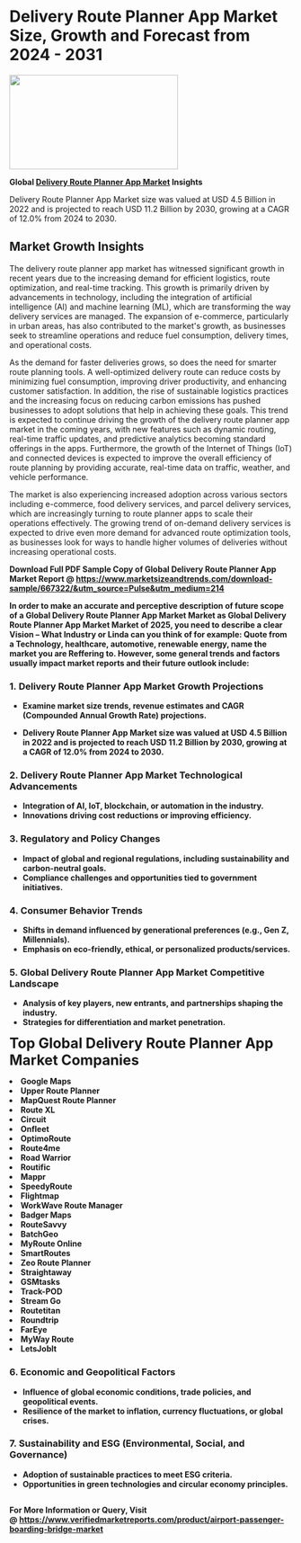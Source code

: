 <H1>Delivery Route Planner App Market Size, Growth and Forecast from 2024 - 2031</H1><img class="aligncenter size-medium wp-image-584254" src="https://thirdeyenews.in/wp-content/uploads/2024/09/Global-Market-Research-300x168.jpeg" alt="" width="300" height="168" /><p><strong>Global&nbsp;<a href="https://www.marketsizeandtrends.com/download-sample/667322/&amp;utm_source=Pulse&amp;utm_medium=214">Delivery Route Planner App Market</a> Insights</strong></p><p>Delivery Route Planner App Market size was valued at USD 4.5 Billion in 2022 and is projected to reach USD 11.2 Billion by 2030, growing at a CAGR of 12.0% from 2024 to 2030.</p><p><h2>Market Growth Insights</h2> <p>The delivery route planner app market has witnessed significant growth in recent years due to the increasing demand for efficient logistics, route optimization, and real-time tracking. This growth is primarily driven by advancements in technology, including the integration of artificial intelligence (AI) and machine learning (ML), which are transforming the way delivery services are managed. The expansion of e-commerce, particularly in urban areas, has also contributed to the market's growth, as businesses seek to streamline operations and reduce fuel consumption, delivery times, and operational costs.</p> <p><strong></strong></p> <p>As the demand for faster deliveries grows, so does the need for smarter route planning tools. A well-optimized delivery route can reduce costs by minimizing fuel consumption, improving driver productivity, and enhancing customer satisfaction. In addition, the rise of sustainable logistics practices and the increasing focus on reducing carbon emissions has pushed businesses to adopt solutions that help in achieving these goals. This trend is expected to continue driving the growth of the delivery route planner app market in the coming years, with new features such as dynamic routing, real-time traffic updates, and predictive analytics becoming standard offerings in the apps. Furthermore, the growth of the Internet of Things (IoT) and connected devices is expected to improve the overall efficiency of route planning by providing accurate, real-time data on traffic, weather, and vehicle performance.</p> <p>The market is also experiencing increased adoption across various sectors including e-commerce, food delivery services, and parcel delivery services, which are increasingly turning to route planner apps to scale their operations effectively. The growing trend of on-demand delivery services is expected to drive even more demand for advanced route optimization tools, as businesses look for ways to handle higher volumes of deliveries without increasing operational costs.</p> <p><strong></p><p><span class=""><strong>Download Full PDF Sample Copy of Global Delivery Route Planner App Market Report</strong> @ <a href="https://www.marketsizeandtrends.com/download-sample/667322/&amp;utm_source=Pulse&amp;utm_medium=214" target="_blank">https://www.marketsizeandtrends.com/download-sample/667322/&amp;utm_source=Pulse&amp;utm_medium=214</a></span></p><p>In order to make an accurate and perceptive description of future scope of a Global&nbsp;Delivery Route Planner App Market Market as Global&nbsp;Delivery Route Planner App Market Market of 2025, you need to describe a clear Vision &ndash; What Industry or Linda can you think of for example: Quote from a Technology, healthcare, automotive, renewable energy, name the market you are Reffering to. However, some general trends and factors usually impact market reports and their future outlook include:</p><h3>1.&nbsp;<strong>Delivery Route Planner App Market Growth Projections</strong></h3><ul><li>Examine market size trends, revenue estimates and CAGR (Compounded Annual Growth Rate) projections.</li><li><p>Delivery Route Planner App Market size was valued at USD 4.5 Billion in 2022 and is projected to reach USD 11.2 Billion by 2030, growing at a CAGR of 12.0% from 2024 to 2030.</p></li></ul><h3>2.&nbsp;<strong>Delivery Route Planner App Market Technological Advancements</strong></h3><ul><li>Integration of AI, IoT, blockchain, or automation in the industry.</li><li>Innovations driving cost reductions or improving efficiency.</li></ul><h3>3.&nbsp;<strong>Regulatory and Policy Changes</strong></h3><ul><li>Impact of global and regional regulations, including sustainability and carbon-neutral goals.</li><li>Compliance challenges and opportunities tied to government initiatives.</li></ul><h3>4.&nbsp;<strong>Consumer Behavior Trends</strong></h3><ul><li>Shifts in demand influenced by generational preferences (e.g., Gen Z, Millennials).</li><li>Emphasis on eco-friendly, ethical, or personalized products/services.</li></ul><h3>5.&nbsp;<strong>Global Delivery Route Planner App Market Competitive Landscape</strong></h3><ul><li>Analysis of key players, new entrants, and partnerships shaping the industry.</li><li>Strategies for differentiation and market penetration.</li></ul><p data-pm-slice="1 1 []"><span style="color: inherit; font-family: inherit; font-size: 25px;">Top Global Delivery Route Planner App Market Companies</span></p><div class="" data-test-id=""><p><li>Google Maps</li><li> Upper Route Planner</li><li> MapQuest Route Planner</li><li> Route XL</li><li> Circuit</li><li> Onfleet</li><li> OptimoRoute</li><li> Route4me</li><li> Road Warrior</li><li> Routific</li><li> Mappr</li><li> SpeedyRoute</li><li> Flightmap</li><li> WorkWave Route Manager</li><li> Badger Maps</li><li> RouteSavvy</li><li> BatchGeo</li><li> MyRoute Online</li><li> SmartRoutes</li><li> Zeo Route Planner</li><li> Straightaway</li><li> GSMtasks</li><li> Track-POD</li><li> Stream Go</li><li> Routetitan</li><li> Roundtrip</li><li> FarEye</li><li> MyWay Route</li><li> LetsJobIt</li></p></div><h3>6.&nbsp;<strong>Economic and Geopolitical Factors</strong></h3><ul><li>Influence of global economic conditions, trade policies, and geopolitical events.</li><li>Resilience of the market to inflation, currency fluctuations, or global crises.</li></ul><h3>7.&nbsp;<strong>Sustainability and ESG (Environmental, Social, and Governance)</strong></h3><ul><li>Adoption of sustainable practices to meet ESG criteria.</li><li>Opportunities in green technologies and circular economy principles.</li></ul><h2><strong style="font-size: 14px;">For More Information or Query, Visit @&nbsp;</strong><a style="background-color: #ffffff; font-size: 14px;" href="https://www.marketsizeandtrends.com/report/delivery-route-planner-app-market/" target="_blank">https://www.verifiedmarketreports.com/product/airport-passenger-boarding-bridge-market</a></h2>
